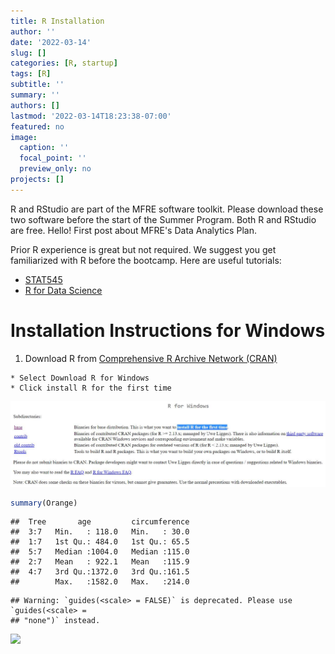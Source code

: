 ```yaml
---
title: R Installation
author: ''
date: '2022-03-14'
slug: []
categories: [R, startup]
tags: [R]
subtitle: ''
summary: ''
authors: []
lastmod: '2022-03-14T18:23:38-07:00'
featured: no
image:
  caption: ''
  focal_point: ''
  preview_only: no
projects: []
---
```


R and RStudio are part of the MFRE software toolkit. Please download these two software before the start of the Summer Program. Both R and RStudio are free. 
Hello! First post about MFRE's Data Analytics Plan. 

Prior R experience is great but not required. We suggest you get familiarized with R before the bootcamp. Here are useful tutorials:

  * [STAT545](https://stat545.com/)
  * [R for Data Science](https://r4ds.had.co.nz/introduction.html)
  
# Installation Instructions for Windows

  1. Download R from [Comprehensive R Archive Network (CRAN)](https://mirror.rcg.sfu.ca/mirror/CRAN/)
  
    * Select Download R for Windows
    * Click install R for the first time
    
![r-windows](r_setup.jpg)
  

```r
summary(Orange)
```

```
##  Tree       age         circumference  
##  3:7   Min.   : 118.0   Min.   : 30.0  
##  1:7   1st Qu.: 484.0   1st Qu.: 65.5  
##  5:7   Median :1004.0   Median :115.0  
##  2:7   Mean   : 922.1   Mean   :115.9  
##  4:7   3rd Qu.:1372.0   3rd Qu.:161.5  
##        Max.   :1582.0   Max.   :214.0
```


```
## Warning: `guides(<scale> = FALSE)` is deprecated. Please use `guides(<scale> =
## "none")` instead.
```

<img src="{{< blogdown/postref >}}index_files/figure-html/unnamed-chunk-2-1.png" width="672" />
